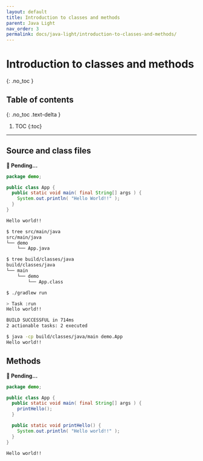 ```yaml
---
layout: default
title: Introduction to classes and methods
parent: Java Light
nav_order: 3
permalink: docs/java-light/introduction-to-classes-and-methods/
---
```


# Introduction to classes and methods
{: .no_toc }

## Table of contents
{: .no_toc .text-delta }

1. TOC
{:toc}

---

## Source and class files

**🚧 Pending...**

```java
package demo;

public class App {
  public static void main( final String[] args ) {
    System.out.println( "Hello World!!" );
  }
}
```

```bash
Hello world!!
```

```bash
$ tree src/main/java
src/main/java
└── demo
    └── App.java
```

```bash
$ tree build/classes/java
build/classes/java
└── main
    └── demo
        └── App.class
```

```bash
$ ./gradlew run

> Task :run
Hello world!!

BUILD SUCCESSFUL in 714ms
2 actionable tasks: 2 executed
```

```bash
$ java -cp build/classes/java/main demo.App
Hello world!!
```

## Methods

**🚧 Pending...**

```java
package demo;

public class App {
  public static void main( final String[] args ) {
    printHello();
  }

  public static void printHello() {
    System.out.println( "Hello world!!" );
  }
}
```

```bash
Hello world!!
```
